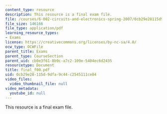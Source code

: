 ```yaml
---
content_type: resource
description: This resource is a final exam file.
file: /courses/6-002-circuits-and-electronics-spring-2007/0cb29e28115d9dfa9c44c2545111ce84_final_f00.pdf
file_size: 146166
file_type: application/pdf
learning_resource_types:
- Exams
license: https://creativecommons.org/licenses/by-nc-sa/4.0/
ocw_type: OCWFile
parent_title: Exams
parent_type: CourseSection
parent_uid: cb0e3f61-8b9c-a7c2-109e-5404ec6d2435
resourcetype: Document
title: final_f00.pdf
uid: 0cb29e28-115d-9dfa-9c44-c2545111ce84
video_files:
  video_thumbnail_file: null
video_metadata:
  youtube_id: null
---
```

This resource is a final exam file.